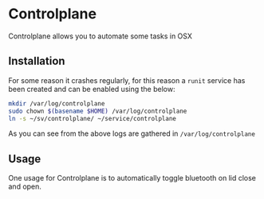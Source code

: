 # Controlplane

Controlplane allows you to automate some tasks in OSX

## Installation

For some reason it crashes regularly, for this reason a `runit` service has been created and can be enabled using the below:

```bash
mkdir /var/log/controlplane
sudo chown $(basename $HOME) /var/log/controlplane
ln -s ~/sv/controlplane/ ~/service/controlplane
```

As you can see from the above logs are gathered in `/var/log/controlplane`

## Usage

One usage for Controlplane is to automatically toggle bluetooth on lid close and open.
